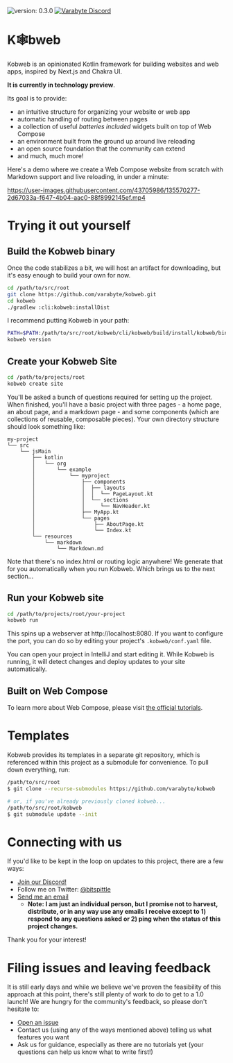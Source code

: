 ![version: 0.3.0](https://img.shields.io/badge/kobweb-v0.3.0-yellow)
<a href="https://discord.gg/bCdxPr7aTV">
  <img alt="Varabyte Discord" src="https://img.shields.io/discord/886036660767305799.svg?label=&logo=discord&logoColor=ffffff&color=7389D8&labelColor=6A7EC2" />
</a>

# K🕸️bweb

Kobweb is an opinionated Kotlin framework for building websites and web apps, inspired by Next.js and Chakra UI. 

**It is currently in technology preview**. 

Its goal is to provide:

* an intuitive structure for organizing your website or web app
* automatic handling of routing between pages
* a collection of useful _batteries included_ widgets built on top of Web Compose
* an environment built from the ground up around live reloading
* an open source foundation that the community can extend
* and much, much more!

Here's a demo where we create a Web Compose website from scratch with Markdown support and live reloading, in under a
minute:

https://user-images.githubusercontent.com/43705986/135570277-2d67033a-f647-4b04-aac0-88f8992145ef.mp4

# Trying it out yourself

## Build the Kobweb binary

Once the code stabilizes a bit, we will host an artifact for downloading, but it's easy enough to build your own for
now.

```bash
cd /path/to/src/root
git clone https://github.com/varabyte/kobweb.git
cd kobweb
./gradlew :cli:kobweb:installDist
```

I recommend putting Kobweb in your path:

```bash
PATH=$PATH:/path/to/src/root/kobweb/cli/kobweb/build/install/kobweb/bin
kobweb version
```

## Create your Kobweb Site

```bash
cd /path/to/projects/root
kobweb create site
```

You'll be asked a bunch of questions required for setting up the project. When finished, you'll have a basic project
with three pages - a home page, an about page, and a markdown page - and some components (which are collections of
reusable, composable pieces). Your own directory structure should look something like:

```
my-project
└── src
    └── jsMain
        ├── kotlin
        │   └── org
        │       └── example
        │           └── myproject
        │               ├── components
        │               │  ├── layouts
        │               │  │  └── PageLayout.kt
        │               │  └── sections
        │               │     └── NavHeader.kt
        │               ├── MyApp.kt
        │               └── pages
        │                   ├── AboutPage.kt
        │                   └── Index.kt
        └── resources
            └── markdown
                └── Markdown.md

```

Note that there's no index.html or routing logic anywhere! We generate that for you automatically when you run Kobweb.
Which brings us to the next section...

## Run your Kobweb site

```bash
cd /path/to/projects/root/your-project
kobweb run
```

This spins up a webserver at http://localhost:8080. If you want to configure the port, you can do so by editing your
project's `.kobweb/conf.yaml` file.

You can open your project in IntelliJ and start editing it. While Kobweb is running, it will detect changes and deploy
updates to your site automatically.

## Built on Web Compose

To learn more about Web Compose, please visit [the official tutorials](https://github.com/JetBrains/compose-jb/tree/master/tutorials/Web/Getting_Started).

# Templates

Kobweb provides its templates in a separate git repository, which is referenced within this project as a submodule for
convenience. To pull down everything, run:

```bash
/path/to/src/root
$ git clone --recurse-submodules https://github.com/varabyte/kobweb

# or, if you've already previously cloned kobweb...
/path/to/src/root/kobweb
$ git submodule update --init
```

# Connecting with us

If you'd like to be kept in the loop on updates to this project, there are a few ways:

* [Join our Discord!](https://discord.gg/bCdxPr7aTV)
* Follow me on Twitter: [@bitspittle](https://twitter.com/bitspittle)
* [Send me an email](mailto:bitspittle@gmail.com)
  * **Note: I am just an individual person, but I promise not to harvest, distribute, or in any way use any emails I
receive except to 1) respond to any questions asked or 2) ping when the status of this project changes.**

Thank you for your interest!

# Filing issues and leaving feedback

It is still early days and while we believe we've proven the feasibility of this approach at this point, there's still
plenty of work to do to get to a 1.0 launch! We are hungry for the community's feedback, so please don't hesitate to:

* [Open an issue](https://github.com/varabyte/kobweb/issues)
* Contact us (using any of the ways mentioned above) telling us what features you want
* Ask us for guidance, especially as there are no tutorials yet (your questions can help us know what to write first!)